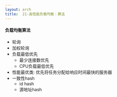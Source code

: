 ```yaml
---
layout: arch
title:  21-高性能负载均衡：算法
---
```


#### 负载均衡算法

* 轮询
* 加权轮询
* 负载最低优先
    * 最少连接数优先
    * CPU负载最低优先
* 性能最优类: 优先将任务分配给响应时间最快的服务器
* 一致性hash
    * id hash
    * 源地址hash
